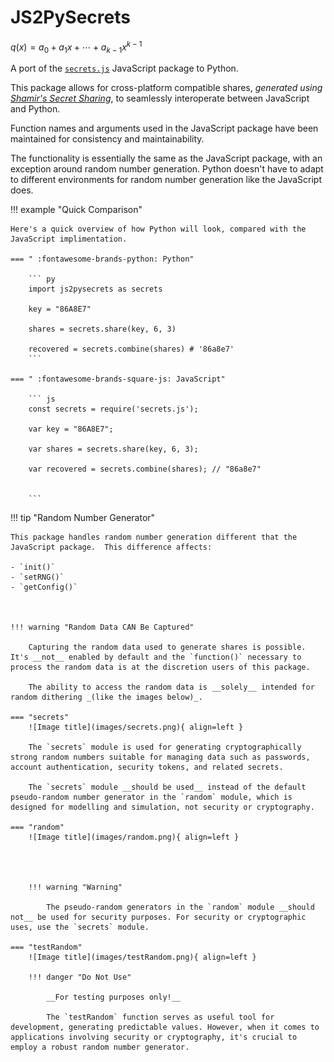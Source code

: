 # JS2PySecrets

$q(x) = a_0 + a_1x + \dotsi + a_{k-1}x^{k-1}$

A port of the [`secrets.js`](https://github.com/grempe/secrets.js) JavaScript package to Python. 

This package allows for cross-platform compatible shares, *generated using [Shamir's Secret Sharing](http://en.wikipedia.org/wiki/Shamir's_Secret_Sharing)*, to seamlessly interoperate between JavaScript and Python.

Function names and arguments used in the JavaScript package have been maintained for consistency and maintainability. 

The functionality is essentially the same as the JavaScript package, with an exception around random number generation.  Python doesn't have to adapt to different environments for random number generation like the JavaScript does.

!!! example "Quick Comparison"

	Here's a quick overview of how Python will look, compared with the JavaScript implimentation.

	=== " :fontawesome-brands-python: Python"

		``` py
		import js2pysecrets as secrets
	
		key = "86A8E7"
	
		shares = secrets.share(key, 6, 3)
		
		recovered = secrets.combine(shares) # '86a8e7'
		```

	=== " :fontawesome-brands-square-js: JavaScript"

		``` js
		const secrets = require('secrets.js');
	
		var key = "86A8E7";
	
		var shares = secrets.share(key, 6, 3);
		
		var recovered = secrets.combine(shares); // "86a8e7"


		```


!!! tip "Random Number Generator"

	This package handles random number generation different that the JavaScript package.  This difference affects:
	
	- `init()`
	- `setRNG()`
	- `getConfig()`
	
	

	!!! warning "Random Data CAN Be Captured"

		Capturing the random data used to generate shares is possible.  It's __not__ enabled by default and the `function()` necessary to process the random data is at the discretion users of this package.  
	
		The ability to access the random data is __solely__ intended for random dithering _(like the images below)_.
	
	=== "secrets"
		![Image title](images/secrets.png){ align=left }

		The `secrets` module is used for generating cryptographically strong random numbers suitable for managing data such as passwords, account authentication, security tokens, and related secrets.

		The `secrets` module __should be used__ instead of the default pseudo-random number generator in the `random` module, which is designed for modelling and simulation, not security or cryptography.

	=== "random"
		![Image title](images/random.png){ align=left }
		



		!!! warning "Warning"

			The pseudo-random generators in the `random` module __should not__ be used for security purposes. For security or cryptographic uses, use the `secrets` module. 		

	=== "testRandom"
		![Image title](images/testRandom.png){ align=left }

		!!! danger "Do Not Use"

			__For testing purposes only!__
			
			The `testRandom` function serves as useful tool for development, generating predictable values. However, when it comes to applications involving security or cryptography, it's crucial to employ a robust random number generator. 
		

